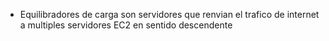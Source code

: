 - Equilibradores de carga son servidores que renvian el trafico de internet a multiples servidores EC2 en sentido descendente
